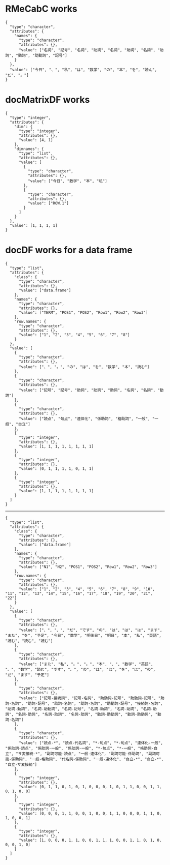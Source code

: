 # RMeCabC works

    {
      "type": "character",
      "attributes": {
        "names": {
          "type": "character",
          "attributes": {},
          "value": ["名詞", "記号", "名詞", "助詞", "名詞", "助詞", "名詞", "助詞", "動詞", "助動詞", "記号"]
        }
      },
      "value": ["今日", "、", "私", "は", "数学", "の", "本", "を", "読ん", "だ", "。"]
    }

# docMatrixDF works

    {
      "type": "integer",
      "attributes": {
        "dim": {
          "type": "integer",
          "attributes": {},
          "value": [4, 1]
        },
        "dimnames": {
          "type": "list",
          "attributes": {},
          "value": [
            {
              "type": "character",
              "attributes": {},
              "value": ["今日", "数学", "本", "私"]
            },
            {
              "type": "character",
              "attributes": {},
              "value": ["ROW.1"]
            }
          ]
        }
      },
      "value": [1, 1, 1, 1]
    }

# docDF works for a data frame

    {
      "type": "list",
      "attributes": {
        "class": {
          "type": "character",
          "attributes": {},
          "value": ["data.frame"]
        },
        "names": {
          "type": "character",
          "attributes": {},
          "value": ["TERM", "POS1", "POS2", "Row1", "Row2", "Row3"]
        },
        "row.names": {
          "type": "character",
          "attributes": {},
          "value": ["1", "2", "3", "4", "5", "6", "7", "8"]
        }
      },
      "value": [
        {
          "type": "character",
          "attributes": {},
          "value": ["、", "。", "の", "は", "を", "数学", "本", "読む"]
        },
        {
          "type": "character",
          "attributes": {},
          "value": ["記号", "記号", "助詞", "助詞", "助詞", "名詞", "名詞", "動詞"]
        },
        {
          "type": "character",
          "attributes": {},
          "value": ["読点", "句点", "連体化", "係助詞", "格助詞", "一般", "一般", "自立"]
        },
        {
          "type": "integer",
          "attributes": {},
          "value": [1, 1, 1, 1, 1, 1, 1, 1]
        },
        {
          "type": "integer",
          "attributes": {},
          "value": [0, 1, 1, 1, 1, 0, 1, 1]
        },
        {
          "type": "integer",
          "attributes": {},
          "value": [1, 1, 1, 1, 1, 1, 1, 1]
        }
      ]
    }

---

    {
      "type": "list",
      "attributes": {
        "class": {
          "type": "character",
          "attributes": {},
          "value": ["data.frame"]
        },
        "names": {
          "type": "character",
          "attributes": {},
          "value": ["N1", "N2", "POS1", "POS2", "Row1", "Row2", "Row3"]
        },
        "row.names": {
          "type": "character",
          "attributes": {},
          "value": ["1", "2", "3", "4", "5", "6", "7", "8", "9", "10", "11", "12", "13", "14", "15", "16", "17", "18", "19", "20", "21", "22"]
        }
      },
      "value": [
        {
          "type": "character",
          "attributes": {},
          "value": ["、", "、", "だ", "です", "の", "は", "は", "は", "ます", "また", "を", "予定", "今日", "数学", "明後日", "明日", "本", "私", "英語", "読む", "読む", "読む"]
        },
        {
          "type": "character",
          "attributes": {},
          "value": ["また", "私", "。", "。", "本", "、", "数学", "英語", "。", "数学", "読む", "です", "、", "の", "は", "は", "を", "は", "の", "だ", "ます", "予定"]
        },
        {
          "type": "character",
          "attributes": {},
          "value": ["記号-接続詞", "記号-名詞", "助動詞-記号", "助動詞-記号", "助詞-名詞", "助詞-記号", "助詞-名詞", "助詞-名詞", "助動詞-記号", "接続詞-名詞", "助詞-動詞", "名詞-助動詞", "名詞-記号", "名詞-助詞", "名詞-助詞", "名詞-助詞", "名詞-助詞", "名詞-助詞", "名詞-助詞", "動詞-助動詞", "動詞-助動詞", "動詞-名詞"]
        },
        {
          "type": "character",
          "attributes": {},
          "value": ["読点-*", "読点-代名詞", "*-句点", "*-句点", "連体化-一般", "係助詞-読点", "係助詞-一般", "係助詞-一般", "*-句点", "*-一般", "格助詞-自立", "サ変接続-*", "副詞可能-読点", "一般-連体化", "副詞可能-係助詞", "副詞可能-係助詞", "一般-格助詞", "代名詞-係助詞", "一般-連体化", "自立-*", "自立-*", "自立-サ変接続"]
        },
        {
          "type": "integer",
          "attributes": {},
          "value": [0, 1, 1, 0, 1, 0, 1, 0, 0, 0, 1, 0, 1, 1, 0, 0, 1, 1, 0, 1, 0, 0]
        },
        {
          "type": "integer",
          "attributes": {},
          "value": [0, 0, 0, 1, 1, 0, 0, 1, 0, 0, 1, 1, 0, 0, 0, 1, 1, 0, 1, 0, 0, 1]
        },
        {
          "type": "integer",
          "attributes": {},
          "value": [1, 0, 0, 0, 1, 1, 0, 0, 1, 1, 1, 0, 0, 1, 1, 0, 1, 0, 0, 0, 1, 0]
        }
      ]
    }

